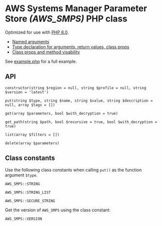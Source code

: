 # AWS Systems Manager Parameter Store _(AWS_SMPS)_ PHP class

Optimized for use with [PHP 8.0](https://www.php.net/releases/8.0/en.php).

 - [Named arguments](https://wiki.php.net/rfc/named_params)
 - [Type declaration for arguments, return values, class props](https://www.php.net/manual/en/language.types.declarations.php)
 - [Class props and method visability](https://www.php.net/manual/en/language.oop5.visibility.php)

See [example.php](https://github.com/nodesocket/aws_smps/blob/master/example.php) for a full example.

## API

```
constructor(string $region = null, string $profile = null, string $version = 'latest')
```

```
put(string $type, string $name, string $value, string $description = null, array $tags = [])
```

```
get(array $parameters, bool $with_decryption = true)
```

```
get_path(string $path, bool $recursive = true, bool $with_decryption = true)
```

```
list(array $filters = [])
```

```
delete(array $parameters)
```

## Class constants

Use the following class constants when calling `put()` as the function argument `$type`.

```
AWS_SMPS::STRING
```

```
AWS_SMPS::STRING_LIST
```

```
AWS_SMPS::SECURE_STRING
```

Get the version of `AWS_SMPS` using the class constant:

```
AWS_SMPS::VERSION
```
